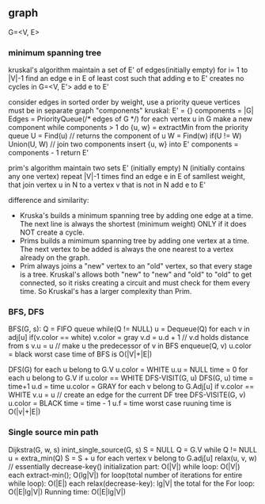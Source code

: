 ## graph
G=<V, E>

### minimum spanning tree
kruskal's algorithm
    maintain a set of E' of edges(initially empty)
    for i= 1 to |V|-1
        find an edge e in E of least cost such that
            adding e to E' creates no cycles in G=<V, E'>
        add e to E'

consider edges in sorted order by weight, use a priority queue
vertices must be in separate graph "components"
kruskal:
    E' = {}
    components = |G|
    Edges = PriorityQueue(/* edges of G */)
    for each vertex u in G make a new component
    while components > 1 do
        {u, w} = extractMin from the priority queue
        U = Find(u) // returns the component of u
        W = Find(w)
        if(U != W)
            Union(U, W) // join two components
            insert {u, w} into E'
            components = components - 1
    return E'

prim's algorithm
    maintain two sets
    E' (initially empty)
    N (initially contains any one vertex)
    repeat |V|-1 times
        find an edge e in E of samllest weight, that join
            vertex u in N to a vertex v that is not in N
        add e to E'

difference and similarity:
- Kruska's builds a minimum spanning tree by adding one edge at a time. The next line is always the shortest (minimum weight) ONLY if it does NOT create a cycle.
- Prims builds a mimimum spanning tree by adding one vertex at a time. The next vertex to be added is always the one nearest to a vertex already on the graph.
- Prim always joins a "new" vertex to an "old" vertex, so that every stage is a tree. Kruskal's allows both "new" to "new" and "old" to "old" to get connected, so it risks creating a circuit and must check for them every time. So Kruskal's has a larger complexity than Prim.

### BFS, DFS
BFS(G, s):
Q = FIFO queue
while(Q != NULL)
    u = Dequeue(Q)
    for each v in adj[u]
        if(v.color == white)
            v.color = gray
            v.d = u.d + 1 // v.d holds distance from s
            v.u = u  // make u the predecessor of v in BFS
            enqueue(Q, v)
        u.color = black
worst case time of BFS is O(|V|+|E|)

DFS(G)
    for each u belong to G.V
        u.color = WHITE
        u.u = NULL
    time = 0
    for each u belong to G.V
        if u.color == WHITE
            DFS-VISIT(G, u)
DFS(G, u)
    time = time+1
    u.d = time
    u.color = GRAY
    for each v belong to G.Adj[u]
        if v.color == WHITE
            v.u = u // create an edge for the current DF tree
            DFS-VISITE(G, v)
        u.color = BLACK
        time = time - 1
        u.f = time
worst case ruuning time is O(|v|+|E|)

### Single source min path
Dijkstra(G, w, s)
    inint_single_source(G, s)
    S = NULL
    Q = G.V
    while Q != NULL
        u = extra_min(Q)
        S = S + u
        for each vertex v belong to G.adj[u]
            relax(u, v, w)  // essentially decrease-key()
initialization part: O(|V|)
while loop: O(|V|)
each extract-min(); O(lg|V|)
for loop(total number of iterations for entire while loop): O(|E|)
each relax(decrease-key): lg|V|
the total for the For loop: O(|E|lg|V|)
Running time: O(|E|lg|V|)
